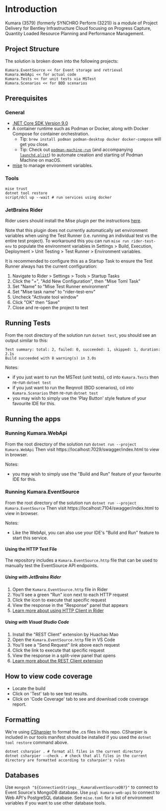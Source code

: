 <!-- Copyright (c) Bentley Systems, Incorporated. All rights reserved. -->

# Introduction

Kumara (3579) (formerly SYNCHRO Perform (3221)) is a module of Project Delivery for Bentley Infrastructure Cloud focusing on Progress Capture, Quantity Loaded Resource Planning and Performance Management.

## Project Structure

The solution is broken down into the following projects:

```
Kumara.EventSource << for Event storage and retrieval
Kumara.WebApi << for actual code
Kumara.Tests << for unit tests via MSTest
Kumara.Scenarios << for BDD scenarios
```

## Prerequisites
### General
- [.NET Core SDK Version 9.0](https://dotnet.microsoft.com/en-us/download/dotnet/9.0)
- A container runtime such as Podman or Docker, along with Docker Compose for container orchestration.
  - Tip: `brew install podman podman-desktop docker docker-compose` will get you close.
  - Tip: Check out [`podman-machine-run`](https://github.com/jasoncodes/dotfiles/blob/master/bin/podman-machine-run) (and accompanying [`launchd.plist`](https://github.com/jasoncodes/dotfiles/blob/master/LaunchAgents/podman-machine.plist)) to automate creation and starting of Podman Machine on macOS.
- [mise](https://mise.jdx.dev) to manage environment variables.

### Tools

```shell
mise trust
dotnet tool restore
script/dcl up --wait # run services using docker
```

### JetBrains Rider

Rider users should install the Mise plugin per the instructions [here](https://github.com/134130/intellij-mise).

Note that this plugin does not currently automatically set environment variables when using the Test Runner
(i.e. running an individual test vs the entire test project). To workaround this you can run `mise run rider-test-env`
to populate the environment variables in Settings > Build, Execution, Deployment > Unit Testing > Test Runner > Environment variables.

It is recommended to configure this as a Startup Task to ensure the Test Runner always has the current configuration:

1. Navigate to Rider > Settings > Tools > Startup Tasks
2. Click the "+", "Add New Configuration", then "Mise Toml Task"
3. Set "Name" to "Mise Test Runner environment"
4. Set "Mise task name" to "rider-test-env"
5. Uncheck "Activate tool window"
6. Click "OK" then "Save"
7. Close and re-open the project to test

## Running Tests

From the root directory of the solution run `dotnet test`, you should see an output similar to this:

```
Test summary: total: 2, failed: 0, succeeded: 1, skipped: 1, duration: 2.1s
Build succeeded with 8 warning(s) in 3.0s
```

Notes:
- if you just want to run the MSTest (unit tests), cd into `Kumara.Tests` then re-run `dotnet test`
- if you just want to run the Reqnroll (BDD scenarios), cd into `Kumara.Scenarios` then re-run `dotnet test`
- you may wish to simply use the 'Play Button' style feature of your favourite IDE for this.

## Running the apps

### Running Kumara.WebApi

From the root directory of the solution run `dotnet run --project Kumara.WebApi`
Then visit https://localhost:7029/swagger/index.html to view in browser.

Notes:
- you may wish to simply use the "Build and Run" feature of your favourite IDE for this.

### Running Kumara.EventSource

From the root directory of the solution run `dotnet run --project Kumara.EventSource`
Then visit https://localhost:7104/swagger/index.html to view in browser.

Notes:
- Like the WebApi, you can also use your IDE's "Build and Run" feature to start this service.

#### Using the HTTP Test File

The repository includes a `Kumara.EventSource.http` file that can be used to manually test the EventSource API endpoints.

##### Using with JetBrains Rider
1. Open the `Kumara.EventSource.http` file in Rider
2. You'll see a green "Run" icon next to each HTTP request
3. Click the icon to execute that specific request
4. View the response in the "Response" panel that appears
5. [Learn more about using HTTP Client in Rider](https://www.jetbrains.com/help/rider/Http_client_in__product__code_editor.html)

##### Using with Visual Studio Code
1. Install the "REST Client" extension by Huachao Mao
2. Open the `Kumara.EventSource.http` file in VS Code
3. You'll see a "Send Request" link above each request
4. Click the link to execute that specific request
5. View the response in a split-view panel that opens
6. [Learn more about the REST Client extension](https://marketplace.visualstudio.com/items?itemName=humao.rest-client)

## How to view code coverage

- Locate the build
- Click on 'Test' tab to see test results.
- Click on 'Code Coverage' tab to see and download code coverage report.

## Formatting

We're using [CSharpier](https://csharpier.com) to format the .cs files in this repo. CSharpier is included in our tools manifest should be installed if you used the `dotnet tool restore` command above.

```shell
dotnet csharpier . # format all files in the current directory
dotnet csharpier --check . # check that all files in the current directory are formatted according to csharpier's rules
```

## Databases

Use `mongosh "${ConnectionStrings__KumaraEventSourceDB?}"` to connect to Event Source's MongoDB database.
Use `psql kumara-web-api` to connect to Web API's PostgreSQL database.
See `mise.toml` for a list of environment variables if you want to use other database tools.
